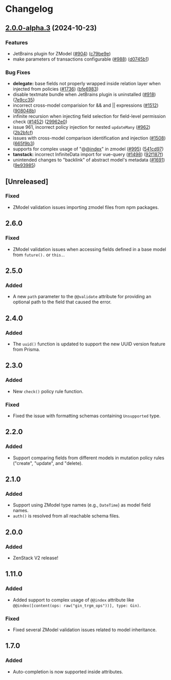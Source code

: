 # Changelog

## [2.0.0-alpha.3](https://github.com/thomassnielsen/zenstack/compare/v2.0.0-alpha.2...v2.0.0-alpha.3) (2024-10-23)


### Features

* JetBrains plugin for ZModel ([#904](https://github.com/thomassnielsen/zenstack/issues/904)) ([c79be9e](https://github.com/thomassnielsen/zenstack/commit/c79be9eb7f6b602bc84214bded2b927935b6273a))
* make parameters of transactions configurable ([#988](https://github.com/thomassnielsen/zenstack/issues/988)) ([d0745b1](https://github.com/thomassnielsen/zenstack/commit/d0745b149a5ce6abfef546de0b9243ddc4f6e765))


### Bug Fixes

* **delegate:** base fields not properly wrapped inside relation layer when injected from policies ([#1736](https://github.com/thomassnielsen/zenstack/issues/1736)) ([bfe6983](https://github.com/thomassnielsen/zenstack/commit/bfe698390c689dbe4350f7989cc6a1974ff1aad5))
* disable textmate bundle when JetBrains plugin is uninstalled ([#918](https://github.com/thomassnielsen/zenstack/issues/918)) ([7e9cc35](https://github.com/thomassnielsen/zenstack/commit/7e9cc35a68ed31e25e7c7eac764528f55a18ac7b))
* incorrect cross-model comparision for && and || expressions ([#1512](https://github.com/thomassnielsen/zenstack/issues/1512)) ([908048b](https://github.com/thomassnielsen/zenstack/commit/908048b01430ff6552e8df558d5b5905136ea5cc))
* infinite recursion when injecting field selection for field-level permission check ([#1452](https://github.com/thomassnielsen/zenstack/issues/1452)) ([29962e0](https://github.com/thomassnielsen/zenstack/commit/29962e0b48a73ae6d42f43f2575048ba9cf6a953))
* issue 961, incorrect policy injection for nested `updateMany` ([#962](https://github.com/thomassnielsen/zenstack/issues/962)) ([2b2bfcf](https://github.com/thomassnielsen/zenstack/commit/2b2bfcff965f9a70ff2764e6fbc7613b6f061685))
* issues with cross-model comparison identification and injection ([#1508](https://github.com/thomassnielsen/zenstack/issues/1508)) ([665f9b3](https://github.com/thomassnielsen/zenstack/commit/665f9b33b58acc5170c4ccb8e73be525fbb89734))
* supports for complex usage of "@[@index](https://github.com/index)" in zmodel ([#995](https://github.com/thomassnielsen/zenstack/issues/995)) ([541cd97](https://github.com/thomassnielsen/zenstack/commit/541cd973081cbbf2d9e2e571ee8f971bc859150c))
* **tanstack:** incorrect InfiniteData import for vue-query ([#1498](https://github.com/thomassnielsen/zenstack/issues/1498)) ([92f187f](https://github.com/thomassnielsen/zenstack/commit/92f187f9190517df5baca795f12386c12c6694e9))
* unintended changes to "backlink" of abstract model's metadata ([#1691](https://github.com/thomassnielsen/zenstack/issues/1691)) ([9e93985](https://github.com/thomassnielsen/zenstack/commit/9e93985589abc4d22eba433b7927193b4fd405a6))

## [Unreleased]

### Fixed

-   ZModel validation issues importing zmodel files from npm packages.

## 2.6.0

### Fixed

-   ZModel validation issues when accessing fields defined in a base model from `future().` or `this.`.

## 2.5.0

### Added

-   A new `path` parameter to the `@@validate` attribute for providing an optional path to the field that caused the error.

## 2.4.0

### Added

-   The `uuid()` function is updated to support the new UUID version feature from Prisma.

## 2.3.0

### Added

-   New `check()` policy rule function.

### Fixed

-   Fixed the issue with formatting schemas containing `Unsupported` type.

## 2.2.0

### Added

-   Support comparing fields from different models in mutation policy rules ("create", "update", and "delete).

## 2.1.0

### Added

-   Support using ZModel type names (e.g., `DateTime`) as model field names.
-   `auth()` is resolved from all reachable schema files.

## 2.0.0

### Added

-   ZenStack V2 release!

## 1.11.0

### Added

-   Added support to complex usage of `@@index` attribute like `@@index([content(ops: raw("gin_trgm_ops"))], type: Gin)`.

### Fixed

-   Fixed several ZModel validation issues related to model inheritance.

## 1.7.0

### Added

-   Auto-completion is now supported inside attributes.
